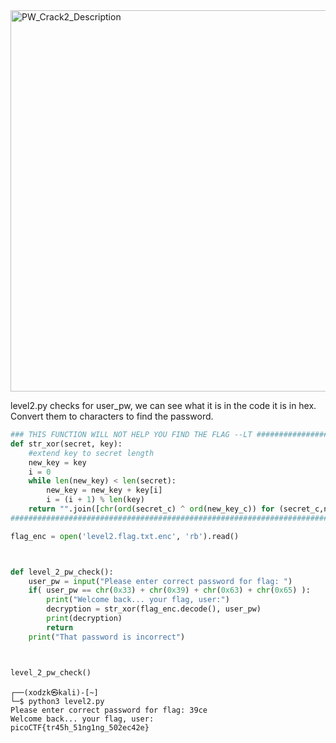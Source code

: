 
<img width="610" alt="PW_Crack2_Description" src="https://github.com/sahinyurek/picoCTF-writeups/assets/62119201/818cd73c-c1df-41bb-b9df-e227ed1dd14d">


level2.py checks for user_pw, we can see what it is in the code it is in hex. Convert them to characters to find the password.

```python
### THIS FUNCTION WILL NOT HELP YOU FIND THE FLAG --LT ########################
def str_xor(secret, key):
    #extend key to secret length
    new_key = key
    i = 0
    while len(new_key) < len(secret):
        new_key = new_key + key[i]
        i = (i + 1) % len(key)        
    return "".join([chr(ord(secret_c) ^ ord(new_key_c)) for (secret_c,new_key_c) in zip(secret,new_key)])
###############################################################################

flag_enc = open('level2.flag.txt.enc', 'rb').read()



def level_2_pw_check():
    user_pw = input("Please enter correct password for flag: ")
    if( user_pw == chr(0x33) + chr(0x39) + chr(0x63) + chr(0x65) ):
        print("Welcome back... your flag, user:")
        decryption = str_xor(flag_enc.decode(), user_pw)
        print(decryption)
        return
    print("That password is incorrect")



level_2_pw_check()

```



```shell
┌──(xodzk㉿kali)-[~]
└─$ python3 level2.py
Please enter correct password for flag: 39ce
Welcome back... your flag, user:
picoCTF{tr45h_51ng1ng_502ec42e}
```
